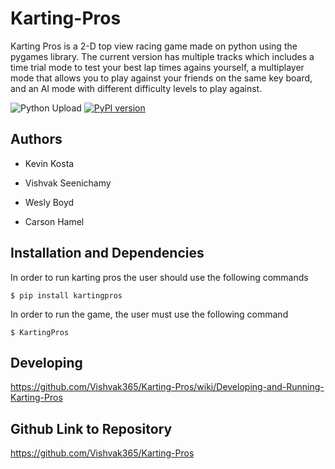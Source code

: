 # Karting-Pros
Karting Pros is a 2-D top view racing game made on python using the pygames library. The current version has multiple tracks which includes a time trial mode to test your best lap times agains yourself, a multiplayer mode that allows you to play against your friends on the same key board, and an AI mode with different difficulty levels to play against.

![Python Upload](https://github.com/kosta2456/Karting-Pros/workflows/Upload%20Python%20Package/badge.svg)  [![PyPI version](https://badge.fury.io/py/kartingpros.svg)](https://badge.fury.io/py/kartingpros)

## Authors

- Kevin Kosta

- Vishvak Seenichamy

- Wesly Boyd

- Carson Hamel

## Installation and Dependencies
In order to run karting pros the user should use the following commands

```
$ pip install kartingpros
```
In order to run the game, the user must use the following command
```
$ KartingPros
```
## Developing
https://github.com/Vishvak365/Karting-Pros/wiki/Developing-and-Running-Karting-Pros

## Github Link to Repository
https://github.com/Vishvak365/Karting-Pros
